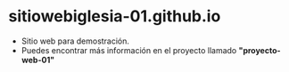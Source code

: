 # sitiowebiglesia-01.github.io

- Sitio web para demostración.
- Puedes encontrar más información en el proyecto llamado **"proyecto-web-01"**
